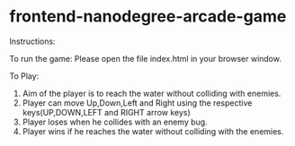 frontend-nanodegree-arcade-game
===============================

Instructions:

To run the game:
Please open the file index.html in your browser window.

To Play:

1. Aim of the player is to reach the water without colliding with enemies.
2. Player can move Up,Down,Left and Right using the respective keys(UP,DOWN,LEFT and RIGHT arrow keys)
3. Player loses when he collides with an enemy bug.
4. Player wins if he reaches the water without colliding with the enemies.

